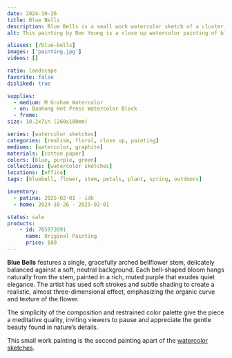 ```yaml
---
date: 2024-10-26
title: Blue Bells
description: Blue Bells is a small work watercolor sketch of a cluster of an orange lily flower.
alt: This painting by Ben Young is a close up watercolor painting of blue bell flowers.

aliases: [/blue-bells]
images: ['painting.jpg']
videos: []

ratio: landscape
favorite: false
disliked: true

supplies:
  - medium: M Graham Watercolor
  - on: Baohong Hot Press Watercolor Block
  - frame: 
size: 10.2x7in (260x180mm)

series: [watercolor sketches]
categories: [realism, floral, close up, painting]
mediums: [watercolor, graphite]
materials: [cotton paper]
colors: [blue, purple, green]
collections: [watercolor sketches]
locations: [office]
tags: [bluebell, flower, stem, petals, plant, spring, outdoors]

inventory:
  - patina: 2025-02-01 - idk
  - home: 2024-10-26 - 2025-02-01

status: sale
products:
    - id: 705973991
      name: Original Painting
      price: $80
---
```


**Blue Bells** features a single, gracefully arched bellflower stem, delicately balanced against a soft, neutral background. Each bell-shaped bloom hangs naturally from the stem, painted in a rich, muted purple that exudes quiet elegance. The artist has used soft strokes and subtle shading to create a realistic, almost three-dimensional effect, emphasizing the organic curve and texture of the flower.

The simplicity of the composition and restrained color palette give the piece a meditative quality, inviting viewers to pause and appreciate the gentle beauty found in nature’s details.

<!--more-->

This small work painting is the second painting apart of the [watercolor sketches](/collections/watercolor-sketches/).
